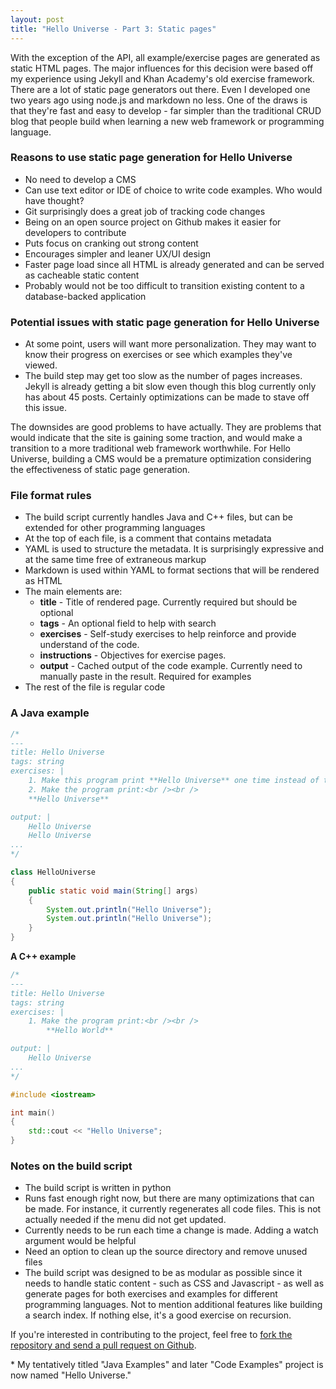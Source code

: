 ```yaml
---
layout: post
title: "Hello Universe - Part 3: Static pages"
---
```


With the exception of the API, all example/exercise pages are generated as static HTML pages. The major influences for this decision were based off my experience using Jekyll and Khan Academy's old exercise framework. There are a lot of static page generators out there. Even I developed one two years ago using node.js and markdown no less. One of the draws is that they're fast and easy to develop - far simpler than the traditional CRUD blog that people build when learning a new web framework or programming language.

### Reasons to use static page generation for Hello Universe

- No need to develop a CMS
- Can use text editor or IDE of choice to write code examples. Who would have thought?
- Git surprisingly does a great job of tracking code changes
- Being on an open source project on Github makes it easier for developers to contribute
- Puts focus on cranking out strong content
- Encourages simpler and leaner UX/UI design
- Faster page load since all HTML is already generated and can be served as cacheable static content
- Probably would not be too difficult to transition existing content to a database-backed application

### Potential issues with static page generation for Hello Universe

- At some point, users will want more personalization. They may want to know their progress on exercises or see which examples they've viewed.
- The build step may get too slow as the number of pages increases. Jekyll is already getting a bit slow even though this blog currently only has about 45 posts. Certainly optimizations can be made to stave off this issue.

The downsides are good problems to have actually. They are problems that would indicate that the site is gaining some traction, and would make a transition to a more traditional web framework worthwhile. For Hello Universe, building a CMS would be a premature optimization considering the effectiveness of static page generation.

### File format rules

- The build script currently handles Java and C++ files, but can be extended for other programming languages
- At the top of each file, is a comment that contains metadata
- YAML is used to structure the metadata. It is surprisingly expressive and at the same time free of extraneous markup
- Markdown is used within YAML to format sections that will be rendered as HTML
- The main elements are:
  - **title** - Title of rendered page. Currently required but should be optional
  - **tags** - An optional field to help with search
  - **exercises** - Self-study exercises to help reinforce and provide understand of the code.
  - **instructions** - Objectives for exercise pages.
  - **output** - Cached output of the code example. Currently need to manually paste in the result. Required for examples
- The rest of the file is regular code

### A Java example

```java
/*
---
title: Hello Universe
tags: string
exercises: |
    1. Make this program print **Hello Universe** one time instead of two.
    2. Make the program print:<br /><br />
    **Hello Universe**

output: |
    Hello Universe
    Hello Universe
...
*/

class HelloUniverse
{
    public static void main(String[] args)
    {
        System.out.println("Hello Universe");
        System.out.println("Hello Universe");
    }
}
```

**A C++ example**

```cpp
/*
---
title: Hello Universe
tags: string
exercises: |
    1. Make the program print:<br /><br />
        **Hello World**

output: |
    Hello Universe
...
*/

#include <iostream>

int main()
{
    std::cout << "Hello Universe";
}
```

### Notes on the build script

- The build script is written in python
- Runs fast enough right now, but there are many optimizations that can be made. For instance, it currently regenerates all code files. This is not actually needed if the menu did not get updated.
- Currently needs to be run each time a change is made. Adding a watch argument would be helpful
- Need an option to clean up the source directory and remove unused files
- The build script was designed to be as modular as possible since it needs to handle static content - such as CSS and Javascript - as well as generate pages for both exercises and examples for different programming languages. Not to mention additional features like building a search index. If nothing else, it's a good exercise on recursion.

If you're interested in contributing to the project, feel free to [fork the repository and send a pull request on Github](https://github.com/richard-to/code-examples/).

\* My tentatively titled "Java Examples" and later "Code Examples" project is now named "Hello Universe."
